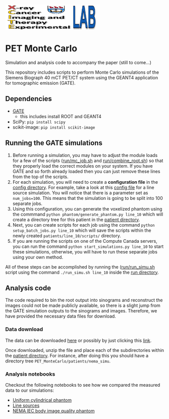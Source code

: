 <p align="left">
  <img width="300" height="80" src="./docs/logo.png">
</p>

# PET Monte Carlo
Simulation and analysis code to accompany the paper (still to come...)

This repository includes scripts to perform Monte Carlo simulations of the Siemens Biograph 40 mCT PET/CT system using the GEANT4 application for tomographic emission (GATE).

## Dependencies

- [GATE](https://opengate.readthedocs.io/en/latest/installation.html)
  - this includes install ROOT and GEANT4
- SciPy: `pip install scipy`
- scikit-image: `pip install scikit-image`

## Running the GATE simulations

1. Before running a simulation, you may have to adjust the module loads for a few of the scripts ([run/mc_job.sh](./run/mc_job.sh) and [run/combine_root.sh](./run/combine_root.sh)) so that they properly load the correct modules on your system. If you have GATE and so forth already loaded then you can just remove these lines from the top of the scripts.
2. For each simulation, you will need to create a **configuration file** in the [config directory](./patients/configs/). For example, take a look at this [config file](./patients/configs/line_10.ini) for a line source simulation. You will notice that there is a parameter set as `num_jobs=100`. This means that the simulation is going to be split into 100 separate jobs.
3. Using this configuration, you can generate the voxelized phantom using the commmand `python phantom/generate_phantom.py line_10` which will create a directory tree for this patient in the [patient directory](./patients/).
4. Next, you can create scripts for each job using the command `python setup_batch_jobs.py line_10` which will save the scripts within the newly created `patients/line_10/scripts/` directory.
5. If you are running the scripts on one of the Compute Canada servers, you can run the command `python start_simulations.py line_10` to start these simulations, otherwise, you will have to run these separate jobs using your own method.

All of these steps can be accomplished by running the ([run/run_simu.sh](./run/run_simu.sh) script using the command `./run_simu.sh line_10` inside the [run directory](./run/).

## Analysis code

The code required to bin the root output into sinograms and reconstruct the images could not be made publicly available, so there is a slight jump from the GATE simulation outputs to the sinograms and images. Therefore, we have provided the necessary data files for download.

### Data download

The data can be downloaded [here](https://zenodo.org/record/5851646) or possibly by just clicking this [link](https://zenodo.org/record/5851646/files/validation_data.zip?download=1).

Once downloaded, unzip the file and place each of the subdirectories within the [patient directory](./patients/). For instance, after doing this you should have a directory tree `PET_MonteCarlo/patients/nema_simu`.

### Analysis notebooks

Checkout the following notebooks to see how we compared the measured data to our simulations:

- [Uniform cylindrical phantom](./analysis/uniform_cylinder.ipynb)
- [Line sources](./analysis/line_source.ipynb)
- [NEMA IEC body image quality phantom](./analysis/nema_image_quality.ipynb)

